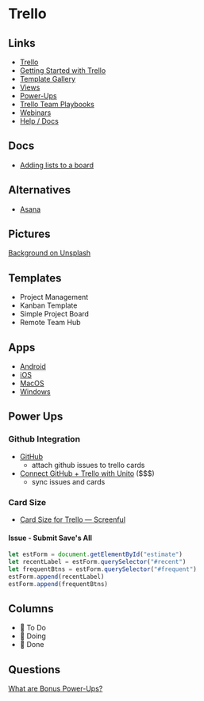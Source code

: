 # Trello

## Links

* [Trello](https://trello.com/)
* [Getting Started with Trello](https://trello.com/guide)
* [Template Gallery](https://trello.com/templates)
* [Views](https://trello.com/views)
* [Power-Ups](https://trello.com/power-ups)
* [Trello Team Playbooks](https://trello.com/teams)
* [Webinars](https://trello.com/webinars)
* [Help / Docs](https://help.trello.com/category/694-category)

## Docs

* [Adding lists to a board](https://help.trello.com/article/744-adding-lists-to-a-board)

## Alternatives

* [Asana](https://asana.com/)

## Pictures

[Background on Unsplash](https://unsplash.com/photos/eICUFSeirc0)

## Templates

* Project Management
* Kanban Template
* Simple Project Board
* Remote Team Hub

## Apps

* [Android](https://play.google.com/store/apps/details?id=com.trello&hl=en_US&gl=US)
* [iOS](https://apps.apple.com/us/app/trello-organize-anything/id461504587)
* [MacOS](https://apps.apple.com/app/trello/id1278508951?ls=1&mt=12)
* [Windows](https://www.microsoft.com/en-US/p/trello/9nblggh4xxvw?rtc=1&activetab=pivot:overviewtab)



## Power Ups


### Github Integration

* [GitHub](https://trello.com/power-ups/55a5d916446f517774210004)
  * attach github issues to trello cards
* [Connect GitHub + Trello with Unito](https://trello.com/power-ups/5891fb2158a63d40d66acf0a/connect-github-trello-with-unito) ($$$)
  * sync issues and cards

### Card Size

* [Card Size for Trello — Screenful](https://screenful.com/card-size-for-trello)

#### Issue - Submit Save's All

```js
let estForm = document.getElementById("estimate")
let recentLabel = estForm.querySelector("#recent")
let frequentBtns = estForm.querySelector("#frequent")
estForm.append(recentLabel)
estForm.append(frequentBtns)
```

## Columns


* 📄 To Do
* 🔨 Doing
* 🎉 Done

## Questions

[What are Bonus Power-Ups?](https://help.trello.com/article/1232-bonus-power-ups)
